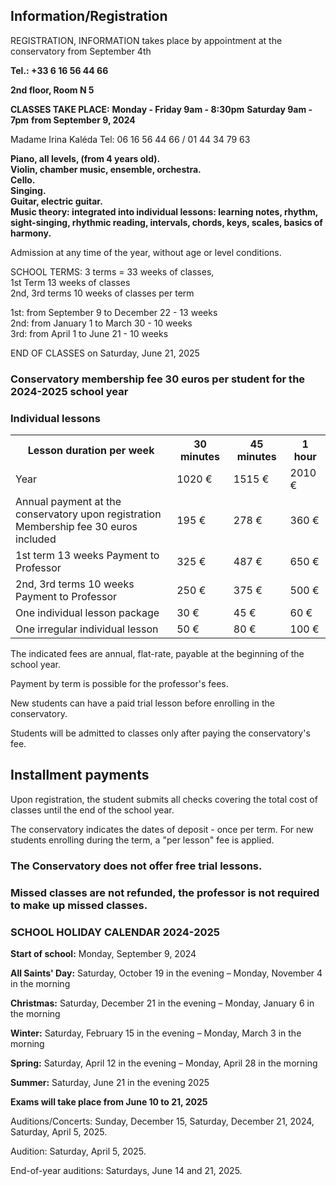 
## Information/Registration

<p class="high-importance">
REGISTRATION, INFORMATION takes place by appointment at the conservatory from September 4th
</p>

**Tel.: +33 6 16 56 44 66**    

**2nd floor, Room N 5**

**CLASSES TAKE PLACE:**
**Monday - Friday 9am - 8:30pm**
**Saturday 9am - 7pm**
**from September 9, 2024**

<p class="high-importance">
Madame Irina Kaléda Tel: 06 16 56 44 66 / 01 44 34 79 63
</p>

**Piano, all levels, (from 4 years old).**  
**Violin, chamber music, ensemble, orchestra.**  
**Cello.**  
**Singing.**  
**Guitar, electric guitar.**  
**Music theory: integrated into individual lessons: learning notes, rhythm, sight-singing, rhythmic reading, intervals, chords, keys, scales, basics of harmony.**

<p class="high-importance">
Admission at any time of the year, without age or level conditions.
</p>

SCHOOL TERMS: 3 terms = 33 weeks of classes,  
1st Term 13 weeks of classes  
2nd, 3rd terms 10 weeks of classes per term  

1st: from September 9 to December 22 - 13 weeks  
2nd: from January 1 to March 30 - 10 weeks  
3rd: from April 1 to June 21 - 10 weeks  

<p class="high-importance">
END OF CLASSES on Saturday, June 21, 2025  
</p>

### Conservatory membership fee 30 euros per student for the 2024-2025 school year

### Individual lessons

<table>
<tr>
  <th>Lesson duration per week</th>
  <th>30 minutes</th>
  <th>45 minutes</th>
  <th>1 hour</th>
</tr>
<tr>
  <td>Year</td>
  <td>1020 €</td>
  <td>1515 €</td>
  <td>2010 €</td>
</tr>
<tr>
  <td>Annual payment at the conservatory upon registration<br>Membership fee 30 euros included</td>
  <td>195 €</td>
  <td>278 €</td>
  <td>360 €</td>
</tr>
<tr>
  <td>1st term 13 weeks Payment to Professor</td>
  <td>325 €</td>
  <td>487 €</td>
  <td>650 €</td>
</tr>
<tr>
  <td>2nd, 3rd terms 10 weeks Payment to Professor</td>
  <td>250 €</td>
  <td>375 €</td>
  <td>500 €</td>
</tr>
<tr>
  <td>One individual lesson package</td>
  <td>30 €</td>
  <td>45 €</td>
  <td>60 €</td>
</tr>
<tr>
  <td>One irregular individual lesson</td>
  <td>50 €</td>
  <td>80 €</td>
  <td>100 €</td>
</tr>
</table>

The indicated fees are annual, flat-rate, payable at the beginning of the school year.

Payment by term is possible for the professor's fees.

New students can have a paid trial lesson before enrolling in the conservatory.

Students will be admitted to classes only after paying the conservatory's fee.  

## Installment payments

Upon registration, the student submits all checks covering the total cost of classes until the end of the school year.

The conservatory indicates the dates of deposit - once per term.  For new students enrolling during the term, a "per lesson" fee is applied.  

### The Conservatory does not offer free trial lessons.

### Missed classes are not refunded, the professor is not required to make up missed classes.

### SCHOOL HOLIDAY CALENDAR 2024-2025

**Start of school:** Monday, September 9, 2024

**All Saints' Day:** Saturday, October 19 in the evening – Monday, November 4 in the morning

**Christmas:** Saturday, December 21 in the evening – Monday, January 6 in the morning

**Winter:** Saturday, February 15 in the evening – Monday, March 3 in the morning

**Spring:** Saturday, April 12 in the evening – Monday, April 28 in the morning

**Summer:** Saturday, June 21 in the evening 2025

**Exams will take place from June 10 to 21, 2025**

<p class="high-importance">
Auditions/Concerts: Sunday, December 15, Saturday, December 21, 2024, Saturday, April 5, 2025.
</p>

<p class="high-importance">
Audition: Saturday, April 5, 2025.
</p>

<p class="high-importance">
End-of-year auditions: Saturdays, June 14 and 21, 2025.
</p>
<p>&nbsp;</p>
<p>&nbsp;</p>
